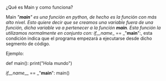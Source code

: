 ¿Qué es Main y como funciona?

Main _"__main__" es una función en python, de hecho es la función con más alto nivel. 
Esto quiere decir que se creamos una variable fuera de una función, dicha variable va a pertenecer a la función __main__.
Esta función la utilizamos normalmente en conjunto con: _if__name___ == _"__main__":, esta condición indica que el programa empezará a ejecutarse desde dicho segmento de código.

Ejemplo:

def main():
	print("Hola mundo")

_if__name___ == _"__main__":
	main()
